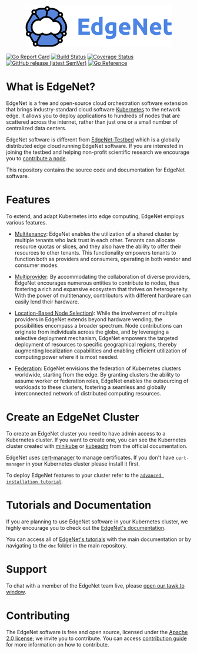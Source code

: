<p align="center">
    <img src="assets/logos/edgenet_logos_2020_05_03/edgenet_logo_2020_05_03_w_text_300dpi_10pct.png" alt="Welcome to EdgeNet" width="400">
</p>

[![Go Report Card](https://goreportcard.com/badge/github.com/EdgeNet-project/edgenet)](https://goreportcard.com/report/github.com/EdgeNet-project/edgenet)
[![Build Status](https://github.com/EdgeNet-project/edgenet/actions/workflows/test_and_publish.yaml/badge.svg?branch=main)](https://github.com/EdgeNet-project/edgenet/actions/workflows/test_and_publish.yaml)
[![Coverage Status](https://coveralls.io/repos/github/EdgeNet-project/edgenet/badge.svg?branch=main)](https://coveralls.io/github/EdgeNet-project/edgenet?branch=main)
[![GitHub release (latest SemVer)](https://img.shields.io/github/v/release/EdgeNet-project/edgenet)](https://github.com/EdgeNet-project/edgenet/releases)
[![Go Reference](https://pkg.go.dev/badge/github.com/EdgeNet-project/edgenet.svg)](https://pkg.go.dev/github.com/EdgeNet-project/edgenet)

# What is EdgeNet?
EdgeNet is a free and open-source cloud orchestration software extension that brings industry-standard cloud software [Kubernetes](https://kubernetes.io/) to the network edge. It allows you to deploy applications to hundreds of nodes that are scattered across the internet, rather than just one or a small number of centralized data centers.

EdgeNet software is different from [EdgeNet-Testbed](https://www.edge-net.org) which is a globally distributed edge cloud running EdgeNet software. If you are interested in joining the testbed and helping non-profit scientific research we encourage you to [contribute a node](https://www.edge-net.org/pages/node-contribution.html).

This repository contains the source code and documentation for EdgeNet software.

# Features
To extend, and adapt Kubernetes into edge computing, EdgeNet employs various features. 

<!-- You can click on them to go through [technical documentation](/docs/custom_resources.md) or see the [detailed concepts](/docs/README.md#concepts). -->
    
* [Multitenancy](/docs/README.md#multitenancy): EdgeNet enables the utilization of a shared cluster by multiple tenants who lack trust in each other. Tenants can allocate resource quotas or slices, and they also have the ability to offer their resources to other tenants. This functionality empowers tenants to function both as providers and consumers, operating in both vendor and consumer modes.

* [Multiprovider](/docs/README.md#multiprovider): By accommodating the collaboration of diverse providers, EdgeNet encourages numerous entities to contribute to nodes, thus fostering a rich and expansive ecosystem that thrives on heterogeneity. With the power of multitenancy, contributors with different hardware can easily lend their hardware.

* [Location-Based Node Selection](/docs/README.md#location-based-node-selection)): While the involvement of multiple providers in EdgeNet extends beyond hardware vending, the possibilities encompass a broader spectrum. Node contributions can originate from individuals across the globe, and by leveraging a selective deployment mechanism, EdgeNet empowers the targeted deployment of resources to specific geographical regions, thereby augmenting localization capabilities and enabling efficient utilization of computing power where it is most needed.

* [Federation](/docs/README.md#federation-of-multiple-edgenet-clusters): EdgeNet envisions the federation of Kubernetes clusters worldwide, starting from the edge. By granting clusters the ability to assume worker or federation roles, EdgeNet enables the outsourcing of workloads to these clusters, fostering a seamless and globally interconnected network of distributed computing resources.

# Create an EdgeNet Cluster
To create an EdgeNet cluster you need to have admin access to a Kubernetes cluster. If you want to create one, you can see the Kubernetes cluster created with [minikube](https://kubernetes.io/docs/tutorials/kubernetes-basics/create-cluster/) or [kubeadm](https://kubernetes.io/docs/setup/production-environment/tools/kubeadm/create-cluster-kubeadm/) from the official documentation.

EdgeNet uses [cert-manager](https://cert-manager.io/docs/installation/) to manage certificates. If you don't have `cert-manager` in your Kubernetes cluster please install it first. 

To deploy EdgeNet features to your cluster refer to the [``advanced installation tutorial``](/docs/tutorials/deploy_edgenet_to_kube.md).

# Tutorials and Documentation
If you are planning to use EdgeNet software in your Kubernetes cluster, we highly encourage you to check out the [EdgeNet's documentation](/docs/README.md).

You can access all of [EdgeNet's tutorials](./docs/README.md#tutorials) with the main documentation or by navigating to the `doc` folder in the main repository.

# Support

To chat with a member of the EdgeNet team live, please [open our tawk.to window](https://tawk.to/edgenet).

# Contributing

The EdgeNet software is free and open source, licensed under the [Apache 2.0 license](https://www.apache.org/licenses/LICENSE-2.0); we invite you to contribute. You can access [contribution guide](/docs/guides/contribution_guides.md) for more information on how to contribute.

